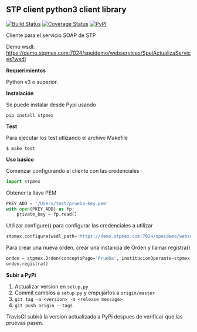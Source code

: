 ## STP client python3 client library

[![Build Status](https://travis-ci.com/cuenca-mx/stpmex-python.svg?branch=master)](https://travis-ci.com/cuenca-mx/stpmex-python)
[![Coverage Status](https://coveralls.io/repos/github/cuenca-mx/stpmex-python/badge.svg?branch=master)](https://coveralls.io/github/cuenca-mx/stpmex-python?branch=master)
[![PyPI](https://img.shields.io/pypi/v/stpmex.svg)](https://pypi.org/project/stpmex/)

Cliente para el servicio SOAP de STP

Demo wsdl: https://demo.stpmex.com:7024/speidemo/webservices/SpeiActualizaServices?wsdl


**Requerimientos**

Python v3 o superior.

**Instalación**

Se puede instalar desde Pypi usando

```
pip install stpmex
```

**Test**

Para ejecutar los test utlizando el archivo Makefile

```
$ make test
```

**Uso básico**

Comenzar configurando el cliente con las credenciales

``` Python
import stpmex
```

Obtener la llave PEM

``` Python
PKEY_ADD = '/Users/test/prueba-key.pem'
with open(PKEY_ADD) as fp:
    private_key = fp.read()
```

Utilizar configure() para configurar las credenciales a utilizar

``` Python
stpmex.configure(wsdl_path='https://demo.stpmex.com:7024/speidemo/webservices/SpeiActualizaServices?wsdl', empresa='PRUEBA', priv_key=private_key, priv_key_passphrase='12345678', prefijo=9999)
```

Para crear una nueva orden, crear una instancia de Orden y llamar registra()

``` Python
orden = stpmex.Orden(conceptoPago='Prueba', institucionOperante=stpmex.types.Institucion.STP.value, cuentaBeneficiario='846180000400000001', institucionContraparte=846, monto=1234, nombreBeneficiario='Benito Juárez')
orden.registra()
```

**Subir a PyPi**

1. Actualizar version en `setup.py`
1. Commit cambios a `setup.py` y empujarlos a `origin/master`
1. `git tag -a <version> -m <release message>`
1. `git push origin --tags`

TravisCI subirà la version actualizada a PyPi despues de verificar que las pruevas pasen.

